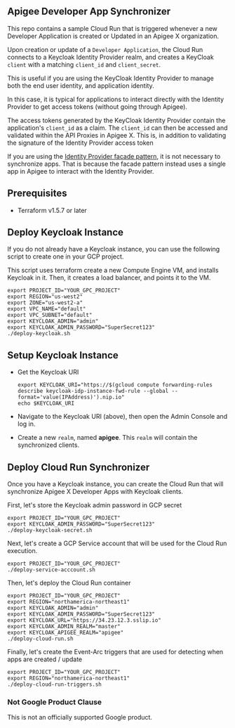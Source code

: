 ## Apigee Developer App Synchronizer

This repo contains a sample Cloud Run that is triggered whenever a new Developer Application
is created or Updated in an Apigee X organization.

Upon creation or update of a `Developer Application`, the Cloud Run connects to a Keycloak Identity Provider realm, and creates
a KeyCloak `client` with a matching `client_id` and `client_secret`.

This is useful if you are using the KeyCloak Identity Provider to manage both the end user identity, and application identity.

In this case, it is typical for applications to interact directly with the Identity Provider to get access tokens (without going through Apigee).

The access tokens generated by the KeyCloak Identity Provider contain the application's `client_id` as a claim. 
The `client_id` can then be accessed and validated within the API Proxies in Apigee X. 
This is, in addition to validating the signature of the Identity Provider access token

If you are using the [Identity Provider facade pattern](https://github.com/apigee/devrel/tree/main/references/identity-facade), it is not necessary to synchronize apps.
That is because the facade pattern instead uses a single app in Apigee to interact with the Identity Provider.


## Prerequisites

 * Terraform v1.5.7 or later


## Deploy Keycloak Instance

If you do not already have a Keycloak instance, you can use the following script to create one in your GCP project.

This script uses terraform create a new Compute Engine VM, and installs Keycloak in it. Then, it creates
a load balancer, and points it to the VM.

```shell
export PROJECT_ID="YOUR_GPC_PROJECT"
export REGION="us-west2"
export ZONE="us-west2-a"
export VPC_NAME="default"
export VPC_SUBNET="default"
export KEYCLOAK_ADMIN="admin"
export KEYCLOAK_ADMIN_PASSWORD="SuperSecret123"
./deploy-keycloak.sh
```

## Setup Keycloak Instance

* Get the Keycloak URI

    ```shell
    export KEYCLOAK_URI="https://$(gcloud compute forwarding-rules describe keycloak-idp-instance-fwd-rule --global --format='value(IPAddress)').nip.io"
    echo $KEYCLOAK_URI
    ```

* Navigate to the Keycloak URI (above), then open the Admin Console and log in.


* Create a new `realm`, named **apigee**. This `realm` will contain the synchronized clients.



## Deploy Cloud Run Synchronizer

Once you have a Keycloak instance, you can create the Cloud Run that will synchronize 
Apigee X Developer Apps with Keycloak clients.

First, let's store the Keycloak admin password in GCP secret

```shell
export PROJECT_ID="YOUR_GPC_PROJECT"
export KEYCLOAK_ADMIN_PASSWORD="SuperSecret123"
./deploy-keycloak-secret.sh
```

Next, let's create a GCP Service account that will be used for the Cloud Run execution.
```shell
export PROJECT_ID="YOUR_GPC_PROJECT"
./deploy-service-acccount.sh
```

Then, let's deploy the Cloud Run container

```shell
export PROJECT_ID="YOUR_GPC_PROJECT"
export REGION="northamerica-northeast1"
export KEYCLOAK_ADMIN="admin"
export KEYCLOAK_ADMIN_PASSWORD="SuperSecret123"
export KEYCLOAK_URL="https://34.23.12.3.sslip.io"
export KEYCLOAK_ADMIN_REALM="master"
export KEYCLOAK_APIGEE_REALM="apigee"
./deploy-cloud-run.sh
```

Finally, let's create the Event-Arc triggers that are used for detecting when apps are created / update

```shell
export PROJECT_ID="YOUR_GPC_PROJECT"
export REGION="northamerica-northeast1"
./deploy-cloud-run-triggers.sh
```


### Not Google Product Clause

This is not an officially supported Google product.